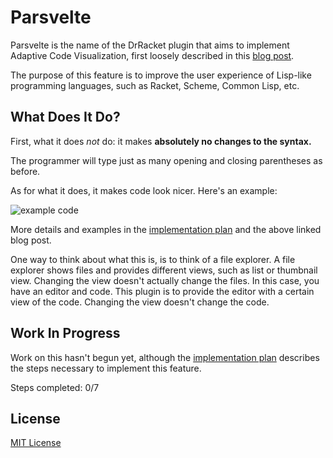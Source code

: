 # Parsvelte
Parsvelte is the name of the DrRacket plugin that aims to implement Adaptive Code Visualization, first loosely described in this [blog post](https://benhsz.github.io/my-answer-to-the-parenthesis-problem/). 

The purpose of this feature is to improve the user experience of Lisp-like programming languages, such as Racket, Scheme, Common Lisp, etc.

## What Does It Do?
First, what it does *not* do: it makes __absolutely no changes to the syntax.__  

The programmer will type just as many opening and closing parentheses as before.  

As for what it does, it makes code look nicer. Here's an example:

![example code](https://benhsz.github.io/images/lbp/lbp.png)

More details and examples in the [implementation plan](steps-to-implement.md) and the above linked blog post.

One way to think about what this is, is to think of a file explorer. A file explorer shows files and provides different views, such as list or thumbnail view. Changing the view doesn't actually change the files. In this case, you have an editor and code. This plugin is to provide the editor with a certain view of the code. Changing the view doesn't change the code.

## Work In Progress
Work on this hasn't begun yet, although the [implementation plan](steps-to-implement.md) describes the steps necessary to implement this feature.  

Steps completed: 0/7

## License
[MIT License](LICENSE)
